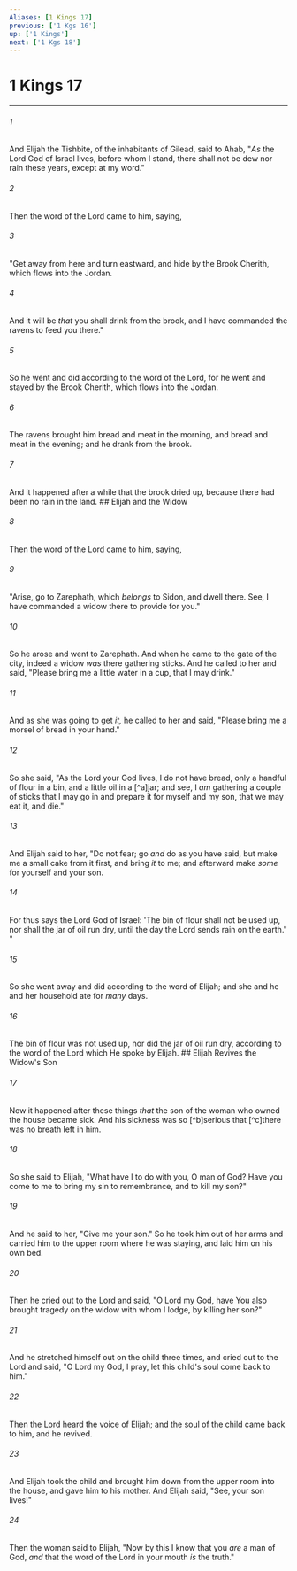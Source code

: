 ```yaml
---
Aliases: [1 Kings 17]
previous: ['1 Kgs 16']
up: ['1 Kings']
next: ['1 Kgs 18']
---
```

# 1 Kings 17

***


###### 1 
And Elijah the Tishbite, of the inhabitants of Gilead, said to Ahab, "_As_ the Lord God of Israel lives, before whom I stand, there shall not be dew nor rain these years, except at my word." 

###### 2 
Then the word of the Lord came to him, saying, 

###### 3 
"Get away from here and turn eastward, and hide by the Brook Cherith, which flows into the Jordan. 

###### 4 
And it will be _that_ you shall drink from the brook, and I have commanded the ravens to feed you there." 

###### 5 
So he went and did according to the word of the Lord, for he went and stayed by the Brook Cherith, which flows into the Jordan. 

###### 6 
The ravens brought him bread and meat in the morning, and bread and meat in the evening; and he drank from the brook. 

###### 7 
And it happened after a while that the brook dried up, because there had been no rain in the land. ## Elijah and the Widow 

###### 8 
Then the word of the Lord came to him, saying, 

###### 9 
"Arise, go to Zarephath, which _belongs_ to Sidon, and dwell there. See, I have commanded a widow there to provide for you." 

###### 10 
So he arose and went to Zarephath. And when he came to the gate of the city, indeed a widow _was_ there gathering sticks. And he called to her and said, "Please bring me a little water in a cup, that I may drink." 

###### 11 
And as she was going to get _it,_ he called to her and said, "Please bring me a morsel of bread in your hand." 

###### 12 
So she said, "As the Lord your God lives, I do not have bread, only a handful of flour in a bin, and a little oil in a [^a]jar; and see, I _am_ gathering a couple of sticks that I may go in and prepare it for myself and my son, that we may eat it, and die." 

###### 13 
And Elijah said to her, "Do not fear; go _and_ do as you have said, but make me a small cake from it first, and bring _it_ to me; and afterward make _some_ for yourself and your son. 

###### 14 
For thus says the Lord God of Israel: 'The bin of flour shall not be used up, nor shall the jar of oil run dry, until the day the Lord sends rain on the earth.' " 

###### 15 
So she went away and did according to the word of Elijah; and she and he and her household ate for _many_ days. 

###### 16 
The bin of flour was not used up, nor did the jar of oil run dry, according to the word of the Lord which He spoke by Elijah. ## Elijah Revives the Widow's Son 

###### 17 
Now it happened after these things _that_ the son of the woman who owned the house became sick. And his sickness was so [^b]serious that [^c]there was no breath left in him. 

###### 18 
So she said to Elijah, "What have I to do with you, O man of God? Have you come to me to bring my sin to remembrance, and to kill my son?" 

###### 19 
And he said to her, "Give me your son." So he took him out of her arms and carried him to the upper room where he was staying, and laid him on his own bed. 

###### 20 
Then he cried out to the Lord and said, "O Lord my God, have You also brought tragedy on the widow with whom I lodge, by killing her son?" 

###### 21 
And he stretched himself out on the child three times, and cried out to the Lord and said, "O Lord my God, I pray, let this child's soul come back to him." 

###### 22 
Then the Lord heard the voice of Elijah; and the soul of the child came back to him, and he revived. 

###### 23 
And Elijah took the child and brought him down from the upper room into the house, and gave him to his mother. And Elijah said, "See, your son lives!" 

###### 24 
Then the woman said to Elijah, "Now by this I know that you _are_ a man of God, _and_ that the word of the Lord in your mouth _is_ the truth."
